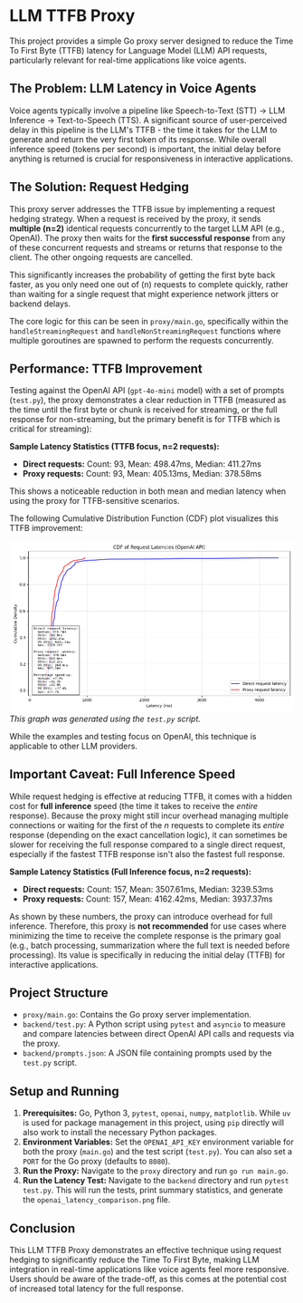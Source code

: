 # LLM TTFB Proxy

This project provides a simple Go proxy server designed to reduce the Time To First Byte (TTFB) latency for Language Model (LLM) API requests, particularly relevant for real-time applications like voice agents.

## The Problem: LLM Latency in Voice Agents

Voice agents typically involve a pipeline like Speech-to-Text (STT) -> LLM Inference -> Text-to-Speech (TTS). A significant source of user-perceived delay in this pipeline is the LLM's TTFB - the time it takes for the LLM to generate and return the very first token of its response. While overall inference speed (tokens per second) is important, the initial delay before anything is returned is crucial for responsiveness in interactive applications.

## The Solution: Request Hedging

This proxy server addresses the TTFB issue by implementing a request hedging strategy. When a request is received by the proxy, it sends **multiple (n=2)** identical requests concurrently to the target LLM API (e.g., OpenAI). The proxy then waits for the **first successful response** from any of these concurrent requests and streams or returns that response to the client. The other ongoing requests are cancelled.

This significantly increases the probability of getting the first byte back faster, as you only need one out of \(n\) requests to complete quickly, rather than waiting for a single request that might experience network jitters or backend delays.

The core logic for this can be seen in `proxy/main.go`, specifically within the `handleStreamingRequest` and `handleNonStreamingRequest` functions where multiple goroutines are spawned to perform the requests concurrently.

## Performance: TTFB Improvement

Testing against the OpenAI API (`gpt-4o-mini` model) with a set of prompts (`test.py`), the proxy demonstrates a clear reduction in TTFB (measured as the time until the first byte or chunk is received for streaming, or the full response for non-streaming, but the primary benefit is for TTFB which is critical for streaming):

**Sample Latency Statistics (TTFB focus, n=2 requests):**

- **Direct requests:** Count: 93, Mean: 498.47ms, Median: 411.27ms
- **Proxy requests:** Count: 93, Mean: 405.13ms, Median: 378.58ms

This shows a noticeable reduction in both mean and median latency when using the proxy for TTFB-sensitive scenarios.

The following Cumulative Distribution Function (CDF) plot visualizes this TTFB improvement:

![Latency CDF Plot](./backend/openai_latency_comparison.png)
_This graph was generated using the `test.py` script._

While the examples and testing focus on OpenAI, this technique is applicable to other LLM providers.

## Important Caveat: Full Inference Speed

While request hedging is effective at reducing TTFB, it comes with a hidden cost for **full inference** speed (the time it takes to receive the _entire_ response). Because the proxy might still incur overhead managing multiple connections or waiting for the first of the _n_ requests to complete its _entire_ response (depending on the exact cancellation logic), it can sometimes be slower for receiving the full response compared to a single direct request, especially if the fastest TTFB response isn't also the fastest full response.

**Sample Latency Statistics (Full Inference focus, n=2 requests):**

- **Direct requests:** Count: 157, Mean: 3507.61ms, Median: 3239.53ms
- **Proxy requests:** Count: 157, Mean: 4162.42ms, Median: 3937.37ms

As shown by these numbers, the proxy can introduce overhead for full inference. Therefore, this proxy is **not recommended** for use cases where minimizing the time to receive the complete response is the primary goal (e.g., batch processing, summarization where the full text is needed before processing). Its value is specifically in reducing the initial delay (TTFB) for interactive applications.

## Project Structure

- `proxy/main.go`: Contains the Go proxy server implementation.
- `backend/test.py`: A Python script using `pytest` and `asyncio` to measure and compare latencies between direct OpenAI API calls and requests via the proxy.
- `backend/prompts.json`: A JSON file containing prompts used by the `test.py` script.

## Setup and Running

1.  **Prerequisites:** Go, Python 3, `pytest`, `openai`, `numpy`, `matplotlib`. While `uv` is used for package management in this project, using `pip` directly will also work to install the necessary Python packages.
2.  **Environment Variables:** Set the `OPENAI_API_KEY` environment variable for both the proxy (`main.go`) and the test script (`test.py`). You can also set a `PORT` for the Go proxy (defaults to `8080`).
3.  **Run the Proxy:** Navigate to the `proxy` directory and run `go run main.go`.
4.  **Run the Latency Test:** Navigate to the `backend` directory and run `pytest test.py`. This will run the tests, print summary statistics, and generate the `openai_latency_comparison.png` file.

## Conclusion

This LLM TTFB Proxy demonstrates an effective technique using request hedging to significantly reduce the Time To First Byte, making LLM integration in real-time applications like voice agents feel more responsive. Users should be aware of the trade-off, as this comes at the potential cost of increased total latency for the full response.
